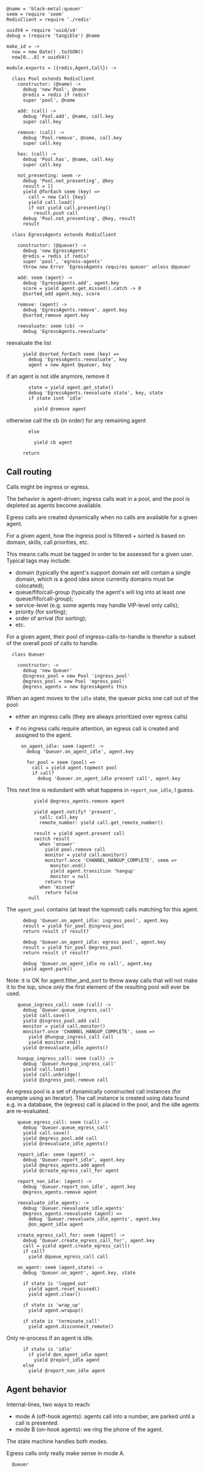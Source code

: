     @name = 'black-metal:queuer'
    seem = require 'seem'
    RedisClient = require './redis'

    uuidV4 = require 'uuid/v4'
    debug = (require 'tangible') @name

    make_id = ->
      now = new Date() .toJSON()
      now[0...8] + uuidV4()

    module.exports = ({redis,Agent,Call}) ->

      class Pool extends RedisClient
        constructor: (@name) ->
          debug 'new Pool', @name
          @redis = redis if redis?
          super 'pool', @name

        add: (call) ->
          debug 'Pool.add', @name, call.key
          super call.key

        remove: (call) ->
          debug 'Pool.remove', @name, call.key
          super call.key

        has: (call) ->
          debug 'Pool.has', @name, call.key
          super call.key

        not_presenting: seem ->
          debug 'Pool.not_presenting', @key
          result = []
          yield @forEach seem (key) =>
            call = new Call {key}
            yield call.load()
            if not yield call.presenting()
              result.push call
          debug 'Pool.not_presenting', @key, result
          result

      class EgressAgents extends RedisClient

        constructor: (@queuer) ->
          debug 'new EgressAgents'
          @redis = redis if redis?
          super 'pool', 'egress-agents'
          throw new Error 'EgressAgents requires queuer' unless @queuer

        add: seem (agent) ->
          debug 'EgressAgents.add', agent.key
          score = yield agent.get_missed().catch -> 0
          @sorted_add agent.key, score

        remove: (agent) ->
          debug 'EgressAgents.remove', agent.key
          @sorted_remove agent.key

        reevaluate: seem (cb) ->
          debug 'EgressAgents.reevaluate'

reevaluate the list

          yield @sorted_forEach seem (key) =>
            debug 'EgressAgents.reevaluate', key
            agent = new Agent @queuer, key

if an agent is not idle anymore, remove it

            state = yield agent.get_state()
            debug 'EgressAgents.reevaluate state', key, state
            if state isnt 'idle'

              yield @remove agent

otherwise call the cb (in order) for any remaining agent

            else

              yield cb agent

          return

Call routing
------------

Calls might be ingress or egress.

The behavior is agent-driven; ingress calls wait in a pool, and the pool is depleted as agents become available.

Egress calls are created dynamically when no calls are available for a given agent.

For a given agent, how the ingress pool is filtered + sorted is based on domain, skills, call priorities, etc.

This means calls must be tagged in order to be assessed for a given user. Typical tags may include:
- domain (typically the agent's support domain set will contain a single domain, which is a good idea since currently domains must be colocated);
- queue/fifo/call-group (typically the agent's will log into at least one queue/fifo/call-group);
- service-level (e.g. some agents may handle VIP-level only calls);
- priority (for sorting);
- order of arrival (for sorting);
- etc.

For a given agent, their pool of ingress-calls-to-handle is therefor a subset of the overall pool of calls to handle.

      class Queuer

        constructor: ->
          debug 'new Queuer'
          @ingress_pool = new Pool 'ingress_pool'
          @egress_pool = new Pool 'egress_pool'
          @egress_agents = new EgressAgents this

When an agent moves to the `idle` state, the queuer picks one call out of the pool:
- either an ingress calls (they are always prioritized over egress calls)
- if no ingress calls require attention, an egress call is created and assigned to the agent.

        on_agent_idle: seem (agent) ->
          debug 'Queuer.on_agent_idle', agent.key

          for_pool = seem (pool) =>
            call = yield agent.topmost pool
            if call?
              debug 'Queuer.on_agent_idle present call', agent.key

This next line is redundant with what happens in `report_non_idle`, I guess.

              yield @egress_agents.remove agent

              yield agent.notify? 'present',
                call: call.key
                remote_number: yield call.get_remote_number()

              result = yield agent.present call
              switch result
                when 'answer'
                  yield pool.remove call
                  monitor = yield call.monitor()
                  monitor?.once 'CHANNEL_HANGUP_COMPLETE', seem =>
                    monitor.end()
                    yield agent.transition 'hangup'
                    monitor = null
                  return true
                when 'missed'
                  return false
            null

The `agent_pool` contains (at least the topmost) calls matching for this agent.

          debug 'Queuer.on_agent_idle: ingress pool', agent.key
          result = yield for_pool @ingress_pool
          return result if result?

          debug 'Queuer.on_agent_idle: egress pool', agent.key
          result = yield for_pool @egress_pool
          return result if result?

          debug 'Queuer.on_agent_idle no call', agent.key
          yield agent.park()

Note: it is OK for agent.filter_and_sort to throw away calls that will not make it to the top, since only the first element of the resulting pool will ever be used.

        queue_ingress_call: seem (call) ->
          debug 'Queuer.queue_ingress_call'
          yield call.save()
          yield @ingress_pool.add call
          monitor = yield call.monitor()
          monitor?.once 'CHANNEL_HANGUP_COMPLETE', seem =>
            yield @hungup_ingress_call call
            yield monitor.end()
          yield @reevaluate_idle_agents()

        hungup_ingress_call: seem (call) ->
          debug 'Queuer.hungup_ingress_call'
          yield call.load()
          yield call.unbridge()
          yield @ingress_pool.remove call

An egress pool is a set of dynamically constructed call instances (for example using an iterator). The call instance is created using data found e.g. in a database, the (egress) call is placed in the pool, and the idle agents are re-evaluated.

        queue_egress_call: seem (call) ->
          debug 'Queuer.queue_egress_call'
          yield call.save()
          yield @egress_pool.add call
          yield @reevaluate_idle_agents()

        report_idle: seem (agent) ->
          debug 'Queuer.report_idle', agent.key
          yield @egress_agents.add agent
          yield @create_egress_call_for agent

        report_non_idle: (agent) ->
          debug 'Queuer.report_non_idle', agent.key
          @egress_agents.remove agent

        reevaluate_idle_agents: ->
          debug 'Queuer.reevaluate_idle_agents'
          @egress_agents.reevaluate (agent) =>
            debug 'Queuer.reevaluate_idle_agents', agent.key
            @on_agent_idle agent

        create_egress_call_for: seem (agent) ->
          debug 'Queuer.create_egress_call_for', agent.key
          call = yield agent.create_egress_call()
          if call?
            yield @queue_egress_call call

        on_agent: seem (agent,state) ->
          debug 'Queuer.on_agent', agent.key, state

          if state is 'logged_out'
            yield agent.reset_missed()
            yield agent.clear()

          if state is 'wrap_up'
            yield agent.wrapup()

          if state is 'terminate_call'
            yield agent.disconnect_remote()

Only re-process if an agent is idle.

          if state is 'idle'
            if yield @on_agent_idle agent
              yield @report_idle agent
          else
            yield @report_non_idle agent

Agent behavior
--------------

Internal-lines, two ways to reach:
- mode A (off-hook agents): agents call into a number, are parked until a call is presented.
- mode B (on-hook agents): we ring the phone of the agent.

The state machine handles both modes.

Egress calls only really make sense in mode A.

      Queuer
